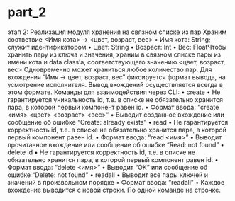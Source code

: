 # part_2
этап 2: Реализация модуля хранения на связном списке из
пар
Храним соответвие <Имя кота> → <цвет, возраст, вес>
• Имя кота: String; служит идентификатором
• Цвет: String
• Возраст: Int
• Вес: FloatЧтобы хранить пару из ключа и значения, храним в связном списке пары из имени кота и data
class’а, соответствующего значению <цвет, возраст, вес>
Одновременно может храниться любое количество пар.
Для вхождения “Имя → цвет, возраст, вес” фиксируется формат вывода, на усмотрение
исполнителя. Вывод вхождений осуществляется всегда в этом формате.
Команды для взаимодействия через CLI:
• create
• Не гарантируется уникальность id, т.е. в списке не обязательно хранится
пара, в которой первый компонент равен id.
• Формат ввода: “create <имя> <цвет> <возраст> <вес>”
• Выводит созданное вхождение или сообщение об ошибке “Create: already
exists”
• read
• Не гарантируется корректность id, т.е. в списке не обязательно хранится пара,
в которой первый компонент равен id.
• Формат ввода: “read <имя>”
• Выводит прочитанное вхождение или сообщение об ошибке “Read: not found”
• delete id
• Не гарантируется корректность id, т.е. в списке не обязательно хранится пара,
в которой первый компонент равен id.
• Формат ввода: “delete <имя>”
• Выводит “OK” или сообщение об ошибке “Delete: not found”
• readall
• Выводит все пары ключей и значений в произвольном порядке
• Формат ввода: “readall”
• Каждое вхождение выводится с новой строки.
По одной команде на строчке.
